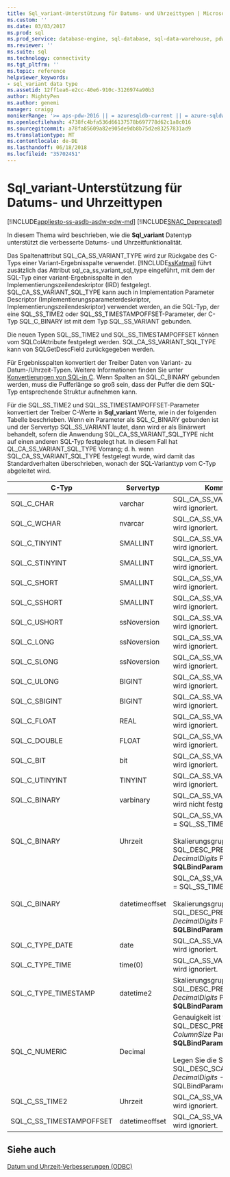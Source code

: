 ```yaml
---
title: Sql_variant-Unterstützung für Datums- und Uhrzeittypen | Microsoft Docs
ms.custom: ''
ms.date: 03/03/2017
ms.prod: sql
ms.prod_service: database-engine, sql-database, sql-data-warehouse, pdw
ms.reviewer: ''
ms.suite: sql
ms.technology: connectivity
ms.tgt_pltfrm: ''
ms.topic: reference
helpviewer_keywords:
- sql_variant data type
ms.assetid: 12ff1ea6-e2cc-40e6-910c-3126974a90b3
author: MightyPen
ms.author: genemi
manager: craigg
monikerRange: '>= aps-pdw-2016 || = azuresqldb-current || = azure-sqldw-latest || >= sql-server-2016 || = sqlallproducts-allversions'
ms.openlocfilehash: 4738fc4bfa536d66137578b697778d62c1a8c016
ms.sourcegitcommit: a78fa85609a82e905de9db8b75d2e83257831ad9
ms.translationtype: MT
ms.contentlocale: de-DE
ms.lasthandoff: 06/18/2018
ms.locfileid: "35702451"
---
```

# <a name="sqlvariant-support-for-date-and-time-types"></a>Sql_variant-Unterstützung für Datums- und Uhrzeittypen
[!INCLUDE[appliesto-ss-asdb-asdw-pdw-md](../../includes/appliesto-ss-asdb-asdw-pdw-md.md)]
[!INCLUDE[SNAC_Deprecated](../../includes/snac-deprecated.md)]

  In diesem Thema wird beschrieben, wie die **Sql_variant** Datentyp unterstützt die verbesserte Datums- und Uhrzeitfunktionalität.  
  
 Das Spaltenattribut SQL_CA_SS_VARIANT_TYPE wird zur Rückgabe des C-Typs einer Variant-Ergebnisspalte verwendet. [!INCLUDE[ssKatmai](../../includes/sskatmai-md.md)] führt zusätzlich das Attribut sql_ca_ss_variant_sql_type eingeführt, mit dem der SQL-Typ einer variant-Ergebnisspalte in den Implementierungszeilendeskriptor (IRD) festgelegt. SQL_CA_SS_VARIANT_SQL_TYPE kann auch in Implementation Parameter Descriptor (Implementierungsparameterdeskriptor, Implementierungszeilendeskriptor) verwendet werden, an die SQL-Typ, der eine SQL_SS_TIME2 oder SQL_SS_TIMESTAMPOFFSET-Parameter, der C-Typ SQL_C_BINARY ist mit dem Typ SQL_SS_VARIANT gebunden.  
  
 Die neuen Typen SQL_SS_TIME2 und SQL_SS_TIMESTAMPOFFSET können vom SQLColAttribute festgelegt werden. SQL_CA_SS_VARIANT_SQL_TYPE kann von SQLGetDescField zurückgegeben werden.  
  
 Für Ergebnisspalten konvertiert der Treiber Daten von Variant- zu Datum-/Uhrzeit-Typen. Weitere Informationen finden Sie unter [Konvertierungen von SQL-in C](../../relational-databases/native-client-odbc-date-time/datetime-data-type-conversions-from-sql-to-c.md). Wenn Spalten an SQL_C_BINARY gebunden werden, muss die Pufferlänge so groß sein, dass der Puffer die dem SQL-Typ entsprechende Struktur aufnehmen kann.  
  
 Für die SQL_SS_TIME2 und SQL_SS_TIMESTAMPOFFSET-Parameter konvertiert der Treiber C-Werte in **Sql_variant** Werte, wie in der folgenden Tabelle beschrieben. Wenn ein Parameter als SQL_C_BINARY gebunden ist und der Servertyp SQL_SS_VARIANT lautet, dann wird er als Binärwert behandelt, sofern die Anwendung SQL_CA_SS_VARIANT_SQL_TYPE nicht auf einen anderen SQL-Typ festgelegt hat. In diesem Fall hat QL_CA_SS_VARIANT_SQL_TYPE Vorrang; d. h. wenn SQL_CA_SS_VARIANT_SQL_TYPE festgelegt wurde, wird damit das Standardverhalten überschrieben, wonach der SQL-Varianttyp vom C-Typ abgeleitet wird.  
  
|C-Typ|Servertyp|Kommentare|  
|------------|-----------------|--------------|  
|SQL_C_CHAR|varchar|SQL_CA_SS_VARIANT_SQL_TYPE wird ignoriert.|  
|SQL_C_WCHAR|nvarcar|SQL_CA_SS_VARIANT_SQL_TYPE wird ignoriert.|  
|SQL_C_TINYINT|SMALLINT|SQL_CA_SS_VARIANT_SQL_TYPE wird ignoriert.|  
|SQL_C_STINYINT|SMALLINT|SQL_CA_SS_VARIANT_SQL_TYPE wird ignoriert.|  
|SQL_C_SHORT|SMALLINT|SQL_CA_SS_VARIANT_SQL_TYPE wird ignoriert.|  
|SQL_C_SSHORT|SMALLINT|SQL_CA_SS_VARIANT_SQL_TYPE wird ignoriert.|  
|SQL_C_USHORT|ssNoversion|SQL_CA_SS_VARIANT_SQL_TYPE wird ignoriert.|  
|SQL_C_LONG|ssNoversion|SQL_CA_SS_VARIANT_SQL_TYPE wird ignoriert.|  
|SQL_C_SLONG|ssNoversion|SQL_CA_SS_VARIANT_SQL_TYPE wird ignoriert.|  
|SQL_C_ULONG|BIGINT|SQL_CA_SS_VARIANT_SQL_TYPE wird ignoriert.|  
|SQL_C_SBIGINT|BIGINT|SQL_CA_SS_VARIANT_SQL_TYPE wird ignoriert.|  
|SQL_C_FLOAT|REAL|SQL_CA_SS_VARIANT_SQL_TYPE wird ignoriert.|  
|SQL_C_DOUBLE|FLOAT|SQL_CA_SS_VARIANT_SQL_TYPE wird ignoriert.|  
|SQL_C_BIT|bit|SQL_CA_SS_VARIANT_SQL_TYPE wird ignoriert.|  
|SQL_C_UTINYINT|TINYINT|SQL_CA_SS_VARIANT_SQL_TYPE wird ignoriert.|  
|SQL_C_BINARY|varbinary|SQL_CA_SS_VARIANT_SQL_TYPE wird nicht festgelegt.|  
|SQL_C_BINARY|Uhrzeit|SQL_CA_SS_VARIANT_SQL_TYPE = SQL_SS_TIME2<br /><br /> Skalierungsgruppe wird auf SQL_DESC_PRECISION (den *DecimalDigits* Parameter **SQLBindParameter**).|  
|SQL_C_BINARY|datetimeoffset|SQL_CA_SS_VARIANT_SQL_TYPE = SQL_SS_TIMESTAMPOFFSET<br /><br /> Skalierungsgruppe wird auf SQL_DESC_PRECISION (den *DecimalDigits* Parameter **SQLBindParameter**).|  
|SQL_C_TYPE_DATE|date|SQL_CA_SS_VARIANT_SQL_TYPE wird ignoriert.|  
|SQL_C_TYPE_TIME|time(0)|SQL_CA_SS_VARIANT_SQL_TYPE wird ignoriert.|  
|SQL_C_TYPE_TIMESTAMP|datetime2|Skalierungsgruppe wird auf SQL_DESC_PRECISION (den *DecimalDigits* Parameter **SQLBindParameter**).|  
|SQL_C_NUMERIC|Decimal|Genauigkeit ist festgelegt auf SQL_DESC_PRECISION (den *ColumnSize* Parameter **SQLBindParameter**).<br /><br /> Legen Sie die Skalierung auf SQL_DESC_SCALE (den *DecimalDigits* -Parameter von SQLBindParameter).|  
|SQL_C_SS_TIME2|Uhrzeit|SQL_CA_SS_VARIANT_SQL_TYPE wird ignoriert.|  
|SQL_C_SS_TIMESTAMPOFFSET|datetimeoffset|SQL_CA_SS_VARIANT_SQL_TYPE wird ignoriert.|  
  
## <a name="see-also"></a>Siehe auch  
 [Datum und Uhrzeit-Verbesserungen &#40;ODBC&#41;](../../relational-databases/native-client-odbc-date-time/date-and-time-improvements-odbc.md)  
  
  

